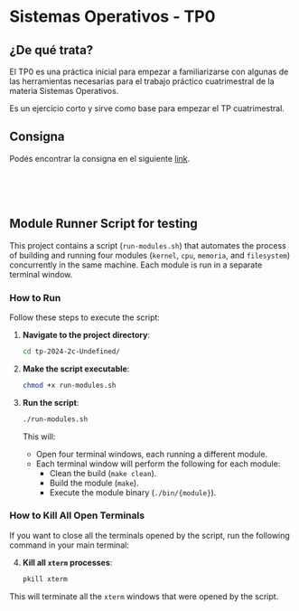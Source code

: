 # Sistemas Operativos - TP0

## ¿De qué trata?

El TP0 es una práctica inicial para empezar a familiarizarse con algunas de las herramientas necesarias para el trabajo práctico cuatrimestral de la materia Sistemas Operativos.

Es un ejercicio corto y sirve como base para empezar el TP cuatrimestral.

## Consigna

Podés encontrar la consigna en el siguiente [link].

[link]: https://faq.utnso.com.ar/tp0-enunciado

<br/>
<br/>
<br/>



## Module Runner Script for testing 

This project contains a script (`run-modules.sh`) that automates the process of building and running four modules (`kernel`, `cpu`, `memoria`, and `filesystem`) concurrently in the same machine. Each module is run in a separate terminal window.

### How to Run

Follow these steps to execute the script:

1. **Navigate to the project directory**:
    ```bash
    cd tp-2024-2c-Undefined/
    ```

2. **Make the script executable**:
    ```bash
    chmod +x run-modules.sh
    ```

3. **Run the script**:
    ```bash
    ./run-modules.sh
    ```

   This will:
   - Open four terminal windows, each running a different module.
   - Each terminal window will perform the following for each module:
     - Clean the build (`make clean`).
     - Build the module (`make`).
     - Execute the module binary (`./bin/{module}`).

### How to Kill All Open Terminals

If you want to close all the terminals opened by the script, run the following command in your main terminal:

4. **Kill all `xterm` processes**:
    ```bash
    pkill xterm
    ```

This will terminate all the `xterm` windows that were opened by the script.
